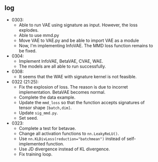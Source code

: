 ## log
- 0303: 
    - Able to run VAE using signature as input. However, the loss explodes.
    - Able to use mmd.py
    - Move VAE to VAE.py and be able to import VAE as a module
    - Now, I'm implementing InfoVAE. The MMD loss function remains to be fixed.
- 0304:
    - Implement InfoVAE, BetaVAE, CVAE, WAE.
    - The models are all able to run successfully.
- 0308:
    - It seems that the WAE with signature kernel is not feasible.
- 0322 (21:25):
    - Fix the explosion of loss. The reason is due to incorret implementation. BetaVAE becomes normal.
    - Complete the data example.
    - Update the ``mmd_loss`` so that the function accepts signatures of tensor shape ``[batch,dim]``.
    - Update ``sig_mmd.py``.
    - Set seed.
- 0323:
    - Complete a test for betavae. 
    - Change all activation functions to ``nn.LeakyReLU()``.
    - Use ``nn.KLDivLoss(reduction="batchmean")`` instead of self-implemented function.
    - Use JD divergence instead of KL divergence.
    - Fix training loop.